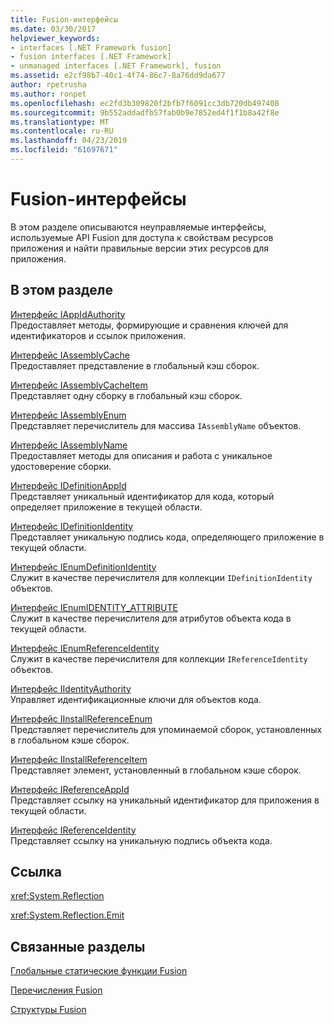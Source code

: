 ```yaml
---
title: Fusion-интерфейсы
ms.date: 03/30/2017
helpviewer_keywords:
- interfaces [.NET Framework fusion]
- fusion interfaces [.NET Framework]
- unmanaged interfaces [.NET Framework], fusion
ms.assetid: e2cf98b7-40c1-4f74-86c7-8a76dd9da677
author: rpetrusha
ms.author: ronpet
ms.openlocfilehash: ec2fd3b309820f2bfb7f6091cc3db720db497408
ms.sourcegitcommit: 9b552addadfb57fab0b9e7852ed4f1f1b8a42f8e
ms.translationtype: MT
ms.contentlocale: ru-RU
ms.lasthandoff: 04/23/2019
ms.locfileid: "61697671"
---
```

# <a name="fusion-interfaces"></a>Fusion-интерфейсы
В этом разделе описываются неуправляемые интерфейсы, используемые API Fusion для доступа к свойствам ресурсов приложения и найти правильные версии этих ресурсов для приложения.  
  
## <a name="in-this-section"></a>В этом разделе  
 [Интерфейс IAppIdAuthority](../../../../docs/framework/unmanaged-api/fusion/iappidauthority-interface.md)  
 Предоставляет методы, формирующие и сравнения ключей для идентификаторов и ссылок приложения.  
  
 [Интерфейс IAssemblyCache](../../../../docs/framework/unmanaged-api/fusion/iassemblycache-interface.md)  
 Предоставляет представление в глобальный кэш сборок.  
  
 [Интерфейс IAssemblyCacheItem](../../../../docs/framework/unmanaged-api/fusion/iassemblycacheitem-interface.md)  
 Представляет одну сборку в глобальный кэш сборок.  
  
 [Интерфейс IAssemblyEnum](../../../../docs/framework/unmanaged-api/fusion/iassemblyenum-interface.md)  
 Представляет перечислитель для массива `IAssemblyName` объектов.  
  
 [Интерфейс IAssemblyName](../../../../docs/framework/unmanaged-api/fusion/iassemblyname-interface.md)  
 Предоставляет методы для описания и работа с уникальное удостоверение сборки.  
  
 [Интерфейс IDefinitionAppId](../../../../docs/framework/unmanaged-api/fusion/idefinitionappid-interface.md)  
 Представляет уникальный идентификатор для кода, который определяет приложение в текущей области.  
  
 [Интерфейс IDefinitionIdentity](../../../../docs/framework/unmanaged-api/fusion/idefinitionidentity-interface.md)  
 Представляет уникальную подпись кода, определяющего приложение в текущей области.  
  
 [Интерфейс IEnumDefinitionIdentity](../../../../docs/framework/unmanaged-api/fusion/ienumdefinitionidentity-interface.md)  
 Служит в качестве перечислителя для коллекции `IDefinitionIdentity` объектов.  
  
 [Интерфейс IEnumIDENTITY_ATTRIBUTE](../../../../docs/framework/unmanaged-api/fusion/ienumidentity-attribute-interface.md)  
 Служит в качестве перечислителя для атрибутов объекта кода в текущей области.  
  
 [Интерфейс IEnumReferenceIdentity](../../../../docs/framework/unmanaged-api/fusion/ienumreferenceidentity-interface.md)  
 Служит в качестве перечислителя для коллекции `IReferenceIdentity` объектов.  
  
 [Интерфейс IIdentityAuthority](../../../../docs/framework/unmanaged-api/fusion/iidentityauthority-interface.md)  
 Управляет идентификационные ключи для объектов кода.  
  
 [Интерфейс IInstallReferenceEnum](../../../../docs/framework/unmanaged-api/fusion/iinstallreferenceenum-interface.md)  
 Представляет перечислитель для упоминаемой сборок, установленных в глобальном кэше сборок.  
  
 [Интерфейс IInstallReferenceItem](../../../../docs/framework/unmanaged-api/fusion/iinstallreferenceitem-interface.md)  
 Представляет элемент, установленный в глобальном кэше сборок.  
  
 [Интерфейс IReferenceAppId](../../../../docs/framework/unmanaged-api/fusion/ireferenceappid-interface.md)  
 Представляет ссылку на уникальный идентификатор для приложения в текущей области.  
  
 [Интерфейс IReferenceIdentity](../../../../docs/framework/unmanaged-api/fusion/ireferenceidentity-interface.md)  
 Представляет ссылку на уникальную подпись объекта кода.  
  
## <a name="reference"></a>Ссылка  
 <xref:System.Reflection>  
  
 <xref:System.Reflection.Emit>  
  
## <a name="related-sections"></a>Связанные разделы  
 [Глобальные статические функции Fusion](../../../../docs/framework/unmanaged-api/fusion/fusion-global-static-functions.md)  
  
 [Перечисления Fusion](../../../../docs/framework/unmanaged-api/fusion/fusion-enumerations.md)  
  
 [Структуры Fusion](../../../../docs/framework/unmanaged-api/fusion/fusion-structures.md)
